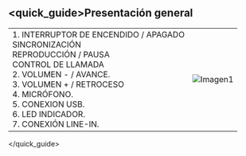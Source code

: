 <quick_guide>Presentación general
-----------
|  |  |
|:-------|:-------|
|1.	INTERRUPTOR DE ENCENDIDO / APAGADO <br> SINCRONIZACIÓN <br> REPRODUCCIÓN / PAUSA <br> CONTROL DE LLAMADA <br> 2.	VOLUMEN - / AVANCE. <br> 3.	VOLUMEN + / RETROCESO<br> 4.	MICRÓFONO.<br> 5.	CONEXION USB.<br> 6.	LED INDICADOR.<br> 7.	CONEXIÓN LINE-IN.|![Imagen1](http://static.energysistem.com/images/manuals/39930/52d90b7deaf7f.jpg)|
</quick_guide>
